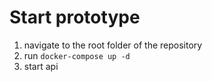 # Start prototype
1. navigate to the root folder of the repository
2. run `docker-compose up -d`
3. start api
